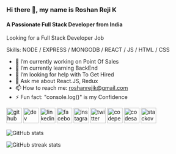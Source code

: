 ### Hi there 👋, my name is Roshan Reji K
#### A Passionate Full Stack Developer from India
Looking for a Full Stack Developer Job

Skills:  NODE / EXPRESS / MONGODB / REACT / JS / HTML / CSS

- 🔭 I’m currently working on Point Of Sales 
- 🌱 I’m currently learning BackEnd 
- 🤔 I’m looking for help with To Get Hired 
- 💬 Ask me about React.JS, Redux 
- 📫 How to reach me: roshanrejik@gmail.com 
- ⚡ Fun fact: "console.log()" is my Confidence 


[<img src='https://cdn.jsdelivr.net/npm/simple-icons@3.0.1/icons/github.svg' alt='github' height='40'>](https://github.com/roshanrejik)  [<img src='https://cdn.jsdelivr.net/npm/simple-icons@3.0.1/icons/dev-dot-to.svg' alt='dev' height='40'>](https://dev.to/roshanrejik)  [<img src='https://cdn.jsdelivr.net/npm/simple-icons@3.0.1/icons/linkedin.svg' alt='linkedin' height='40'>](https://www.linkedin.com/in/roshanrejik/)  [<img src='https://cdn.jsdelivr.net/npm/simple-icons@3.0.1/icons/facebook.svg' alt='facebook' height='40'>](https://www.facebook.com/roshanrejik)  [<img src='https://cdn.jsdelivr.net/npm/simple-icons@3.0.1/icons/instagram.svg' alt='instagram' height='40'>](https://www.instagram.com/roshanrejik/)  [<img src='https://cdn.jsdelivr.net/npm/simple-icons@3.0.1/icons/twitter.svg' alt='twitter' height='40'>](https://twitter.com/roshanrejik)  [<img src='https://cdn.jsdelivr.net/npm/simple-icons@3.0.1/icons/codepen.svg' alt='codepen' height='40'>](https://codepen.io/roshanrejik)  [<img src='https://cdn.jsdelivr.net/npm/simple-icons@3.0.1/icons/codesandbox.svg' alt='codesandbox' height='40'>](https://codesandbox.io/u/roshanrejik)  [<img src='https://cdn.jsdelivr.net/npm/simple-icons@3.0.1/icons/stackoverflow.svg' alt='stackoverflow' height='40'>](https://stackoverflow.com/users/16097712)  

![GitHub stats](https://github-readme-stats.vercel.app/api?username=roshanrejik&show_icons=true)  



![GitHub streak stats](https://github-readme-streak-stats.herokuapp.com/?user=roshanrejik)  

